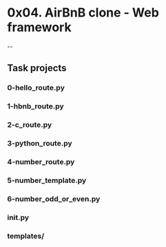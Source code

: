 # 0x04. AirBnB clone - Web framework

--

## Task projects

### 0-hello_route.py
### 1-hbnb_route.py
### 2-c_route.py
### 3-python_route.py
### 4-number_route.py
### 5-number_template.py
### 6-number_odd_or_even.py
### __init__.py
### templates/
